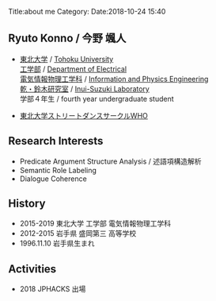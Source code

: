 Title:about me
Category:
Date:2018-10-24 15:40


## Ryuto Konno / 今野 颯人  

- [東北大学](http://www.tohoku.ac.jp/japanese/) / [Tohoku University](http://www.tohoku.ac.jp/en/)  
[工学部](https://www.eng.tohoku.ac.jp/) / [Department of Electrical](https://www.eng.tohoku.ac.jp/)  
[電気情報物理工学科](http://www.ecei.tohoku.ac.jp/eipe/) / [Information and Physics Engineering](http://www.ecei.tohoku.ac.jp/eipe/)  
[乾・鈴木研究室](http://www.cl.ecei.tohoku.ac.jp/) / [Inui-Suzuki Laboratory](http://www.cl.ecei.tohoku.ac.jp/)  
学部４年生 / fourth year undergraduate student  

- [東北大学ストリートダンスサークルWHO](https://twitter.com/streetdance_who)

## Research Interests  

- Predicate Argument Structure Analysis / 述語項構造解析
- Semantic Role Labeling
- Dialogue Coherence

## History  

- 2015-2019 東北大学 工学部 電気情報物理工学科
- 2012-2015 岩手県 盛岡第三 高等学校
- 1996.11.10 岩手県生まれ

## Activities

- 2018 JPHACKS 出場
